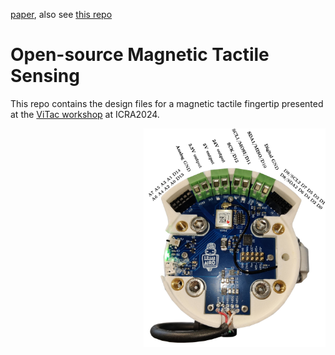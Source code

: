 [paper](https://arxiv.org/abs/2405.18582), also see [this repo](https://github.com/LowiekVDS/masters-thesis)

# Open-source Magnetic Tactile Sensing

This repo contains the design files for a magnetic tactile fingertip presented at the [ViTac workshop](https://shanluo.github.io/ViTacWorkshops/) at ICRA2024.

<img align="right" width="291" height="350" src="https://github.com/RemkoPr/airo-halberd/blob/main/img/internal_annotated.jpeg">
